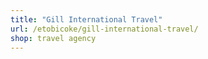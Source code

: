 ```yaml
---
title: "Gill International Travel"
url: /etobicoke/gill-international-travel/
shop: travel agency
---
```

